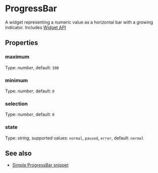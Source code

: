 ---
---
# ProgressBar
A widget representing a numeric value as a horizontal bar with a growing indicator.
Includes [Widget API](Widget.md)

## Properties
### maximum
Type: *number*, default: `100`

### minimum
Type: *number*, default: `0`

### selection
Type: *number*, default: `0`

### state
Type: *string*, supported values: `normal`, `paused`, `error`, default: `normal`


## See also
- [Simple ProgressBar snippet](https://github.com/eclipsesource/tabris-js/blob/v1.5.0/snippets/progressbar/progressbar.js)
